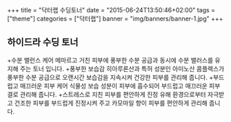 +++
title = "닥터랩 수딩토너"
date = "2015-06-24T13:50:46+02:00"
tags = ["theme"]
categories = ["닥터랩"]
banner = "img/banners/banner-1.jpg"
+++

## 하이드라 수딩 토너

+수분 밸런스 케어
메마르고 거친 피부에 풍부한 수분 공급과 동시에 수분 밸러스를 유지해 주는 토너 입니다.
+풍부한 보습감
히아루론산과 특허 성분인 아미노산 콤플렉스가 풍부한 수분 공급으로 오랜시간 보습감을 지속시켜 건강한 피부를 관리해 줍니다.
+부드럽고 매끄러운 피부 케어
식물성 보습 성분이 피부에 흡수되어 부드럽고 매끄러운 피부결로 관리해 줍니다.
+스트레스로 지친 피부를 편안하게 진정
유해 환경으로부터 자극받고 건조한 피부를 부드럽게 진정시켜 주고 카모마일 향이 피부를 편안하게 관리해 줍니다.
